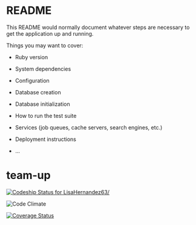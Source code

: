 # README

This README would normally document whatever steps are necessary to get the
application up and running.

Things you may want to cover:

* Ruby version

* System dependencies

* Configuration

* Database creation

* Database initialization

* How to run the test suite

* Services (job queues, cache servers, search engines, etc.)

* Deployment instructions

* ...
# team-up

[ ![Codeship Status for LisaHernandez63/](https://codeship.com/projects/d8c13e40-c92f-0134-5dca-6a795a0b4831/status?branch=master)](https://codeship.com/projects/199208)

![Code Climate](https://codeclimate.com/github/LisaHernandez63/team-up.png)

[![Coverage Status](https://coveralls.io/repos/github/LisaHernandez63/team-up/badge.png?branch=master)](https://coveralls.io/github/LisaHernandez63/team-up?branch=master)
